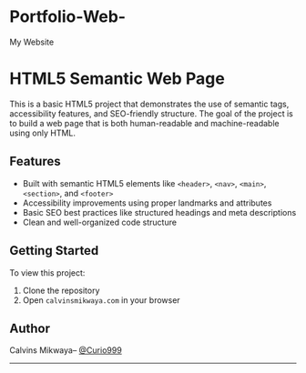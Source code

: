 # Portfolio-Web-
My Website
# HTML5 Semantic Web Page

This is a basic HTML5 project that demonstrates the use of semantic tags, accessibility features, and SEO-friendly structure. The goal of the project is to build a web page that is both human-readable and machine-readable using only HTML.

## Features

- Built with semantic HTML5 elements like `<header>`, `<nav>`, `<main>`, `<section>`, and `<footer>`
- Accessibility improvements using proper landmarks and attributes
- Basic SEO best practices like structured headings and meta descriptions
- Clean and well-organized code structure

## Getting Started

To view this project:

1. Clone the repository
2. Open `calvinsmikwaya.com` in your browser

## Author

Calvins Mikwaya– [@Curio999](https://github.com/curio999)

---

